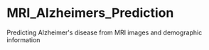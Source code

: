 # MRI_Alzheimers_Prediction
Predicting Alzheimer's disease from MRI images and demographic information

